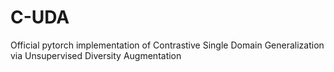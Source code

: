 # C-UDA
Official pytorch implementation of Contrastive Single Domain Generalization via Unsupervised Diversity Augmentation
